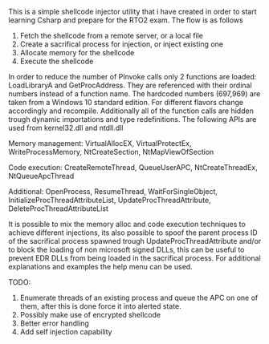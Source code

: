 This is a simple shellcode injector utility that i have created in order to start learning Csharp and prepare for the RTO2 exam.
The flow is as follows
1. Fetch the shellcode from a remote server, or a local file
2. Create a sacrifical process for injection, or inject existing one
3. Allocate memory for the shellcode
4. Execute the shellcode

In order to reduce the number of PInvoke calls only 2 functions are loaded: LoadLibraryA and GetProcAddress.
They are referenced with their ordinal numbers instead of a function name. The hardcoded numbers (697,969) are taken from a Windows 10 standard edition.
For different flavors change accordingly and recompile. Additionally all of the function calls are hidden trough dynamic importations and type redefinitions.
The following APIs are used from kernel32.dll and ntdll.dll

Memory management:
VirtualAllocEX, VirtualProtectEx, WriteProcessMemory, NtCreateSection, NtMapViewOfSection

Code execution:
CreateRemoteThread, QueueUserAPC, NtCreateThreadEx, NtQueueApcThread

Additional:
OpenProcess, ResumeThread, WaitForSingleObject, InitializeProcThreadAttributeList, UpdateProcThreadAttribute, DeleteProcThreadAttributeList

It is possible to mix the memory alloc and code execution techniques to achieve different injections, 
its also possible to spoof the parent process ID of the sacrifical process spawned trough UpdateProcThreadAttribute
and/or to block the loading of non microsoft signed DLLs, this can be useful to prevent EDR DLLs from being loaded in the sacrifical process.
For additional explanations and examples the help menu can be used.

TODO:
1. Enumerate threads of an existing process and queue the APC on one of them, after this is done force it into alerted state.
2. Possibly make use of encrypted shellcode 
3. Better error handling
4. Add self injection capability 
